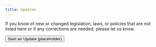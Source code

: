 ```yaml
---
title: Updates
---
```


If you know of new or changed legislation, laws, or policies that are not listed here or if any corrections are needed, please let us know.

<button>Start an Update (placeholder)</button>
